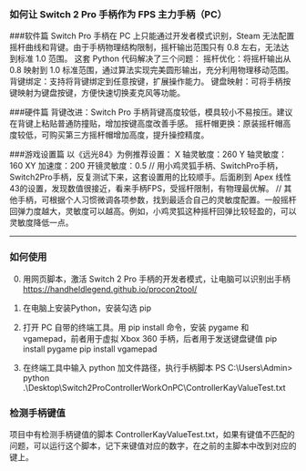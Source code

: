 ### 如何让 Switch 2 Pro 手柄作为 FPS 主力手柄（PC）

###软件篇
Switch Pro 手柄在 PC 上只能通过开发者模式识别，Steam 无法配置摇杆曲线和背键。由于手柄物理结构限制，摇杆输出范围只有 0.8 左右，无法达到标准 1.0 范围。
这套 Python 代码解决了三个问题：
摇杆优化：将摇杆输出从 0.8 映射到 1.0 标准范围，通过算法实现完美圆形输出，充分利用物理移动范围。
背键绑定：支持将背键绑定到任意按键，扩展操作能力。
键盘映射：可将手柄按键映射为键盘按键，方便快速切换麦克风等功能。

###硬件篇
背键改进：Switch Pro 手柄背键高度较低，模具较小不易按压。建议在背键上粘贴普通防撞贴，增加按键高度改善手感。
摇杆帽更换：原装摇杆帽高度较低，可购买第三方摇杆帽增加高度，提升操控精度。

###游戏设置篇
以《远光84》为例推荐设置：
X 轴灵敏度：260
Y 轴灵敏度：160
XY 加速度：200
开镜灵敏度：0.5
// 用小鸡灵狐手柄、SwitchPro手柄，Switch2Pro手柄，反复测试下来，这套设置用的比较顺手。后面刷到 Apex 线性43的设置，发现数值很接近，看来手柄FPS，受摇杆限制，有物理最优解。
// 其他手柄，可根据个人习惯微调各项参数，找到最适合自己的灵敏度配置。一般摇杆回弹力度越大，灵敏度可以越高。例如，小鸡灵狐这种摇杆回弹比较轻盈的，可以灵敏度降低一点。

***
### 如何使用
0. 用网页脚本，激活 Switch 2 Pro 手柄的开发者模式，让电脑可以识别出手柄
   https://handheldlegend.github.io/procon2tool/

1. 在电脑上安装Python，安装勾选 pip
   
2. 打开 PC 自带的终端工具。用 pip install 命令，安装 pygame 和 vgamepad，前者用于虚拟 Xbox 360 手柄，后者用于发送键盘键值
pip install pygame
pip install vgamepad

3. 在终端工具中输入 python 加文件路径，执行手柄脚本
PS C:\Users\Admin> python .\Desktop\Switch2ProControllerWorkOnPC\ControllerKayValueTest.txt


### 检测手柄键值
项目中有检测手柄键值的脚本 ControllerKayValueTest.txt，如果有键值不匹配的问题，可以运行这个脚本，记下来键值对应的数字，在之前的主脚本中改到对应的键上。
